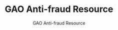 ---
layout: resources-landing
fiscal_year: 2023
title: "GAO Anti-fraud Resource"
subtitle: "GAO Anti-fraud Resource"
filters: payment-integrity website federal-agency guidance cfoc
external_link: https://gaoinnovations.gov/antifraud_resource/
post-date: December 8, 2023
---